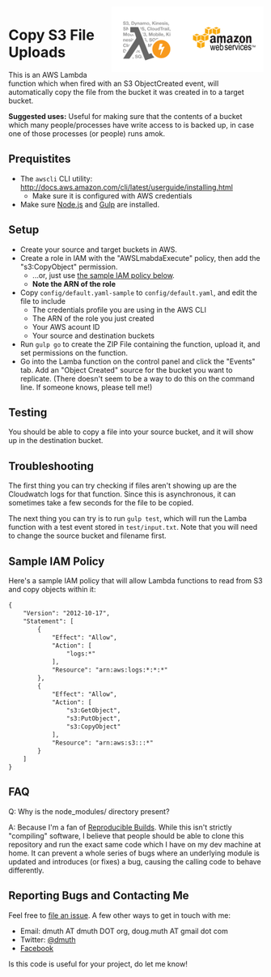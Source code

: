 
<img src="img/aws-lambda-banner.png" width="300" align="right" />

# Copy S3 File Uploads

This is an AWS Lambda function which when fired with an S3 ObjectCreated event, will automatically copy the file
from the bucket it was created in to a target bucket.

**Suggested uses:** Useful for making sure that the contents of a bucket which many people/processes
have write access to is backed up, in case one of those processes (or people) runs amok.



## Prequistites

- The `awscli` CLI utility: http://docs.aws.amazon.com/cli/latest/userguide/installing.html
	- Make sure it is configured with AWS credentials
- Make sure <a href="http://nodejs.org/">Node.js</a> and <a href="http://gulpjs.com/">Gulp</a> are installed.


## Setup

- Create your source and target buckets in AWS.
- Create a role in IAM with the "AWSLmabdaExecute" policy, then add the "s3:CopyObject" permission.
   - ...or, just use <a href="#policy">the sample IAM policy below</a>.
   - **Note the ARN of the role**
- Copy `config/default.yaml-sample` to `config/default.yaml`, and edit the file to include
   - The credentials profile you are using in the AWS CLI
   - The ARN of the role you just created
   - Your AWS acount ID
   - Your source and destination buckets
- Run `gulp go` to create the ZIP File containing the function, upload it, and set permissions on the function.
- Go into the Lamba function on the control panel and click the "Events" tab. Add an "Object Created" source for the bucket you want to replicate. (There doesn't seem to be a way to do this on the command line.  If someone knows, please tell me!)


## Testing

You should be able to copy a file into your source bucket, and it will show up in the destination bucket.


## Troubleshooting

The first thing you can try checking if files aren't showing up are the Cloudwatch logs for that function.
Since this is asynchronous, it can sometimes take a few seconds for the file to be copied.

The next thing you can try is to run `gulp test`, which will run the Lamba function with a test event
stored in `test/input.txt`.  Note that you will need to change the source bucket and filename first.


<a name="policy"></a>
## Sample IAM Policy

Here's a sample IAM policy that will allow Lambda functions to read from S3 and copy objects within it:


```
{
    "Version": "2012-10-17",
    "Statement": [
        {
            "Effect": "Allow",
            "Action": [
                "logs:*"
            ],
            "Resource": "arn:aws:logs:*:*:*"
        },
        {
            "Effect": "Allow",
            "Action": [
                "s3:GetObject",
                "s3:PutObject",
                "s3:CopyObject"
            ],
            "Resource": "arn:aws:s3:::*"
        }
    ]
}
```


## FAQ

Q: Why is the node_modules/ directory present?

A: Because I'm a fan of <a href="https://reproducible-builds.org/">Reproducible Builds</a>. While this isn't 
strictly "compiling" software, I believe that people should be able to clone this repository and run
the exact same code which I have on my dev machine at home.  It can prevent a whole series of bugs where an 
underlying module is updated and introduces (or fixes) a bug, causing the calling code to behave differently.



## Reporting Bugs and Contacting Me

Feel free to <a href="https://github.com/dmuth/aws-lamba-copy-s3-file-uploads/issues/new"
	>file an issue</a>.  A few other ways to get in touch with me:

- Email: dmuth AT dmuth DOT org, doug.muth AT gmail dot com
- Twitter: <a href="http://twitter.com/dmuth">@dmuth</a>
- <a href="http://www.facebook.com/dmuth">Facebook</a>


Is this code is useful for your project, do let me know!



